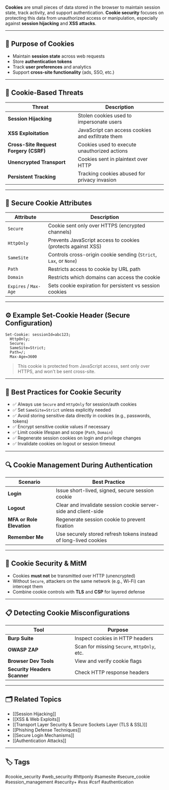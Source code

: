 **Cookies** are small pieces of data stored in the browser to maintain session state, track activity, and support authentication. **Cookie security** focuses on protecting this data from unauthorized access or manipulation, especially against **session hijacking** and **XSS attacks**.

---

## 🎯 Purpose of Cookies

- Maintain **session state** across web requests
- Store **authentication tokens**
- Track **user preferences** and analytics
- Support **cross-site functionality** (ads, SSO, etc.)

---

## 🛑 Cookie-Based Threats

| Threat                  | Description                                                        |
|--------------------------|--------------------------------------------------------------------|
| **Session Hijacking**    | Stolen cookies used to impersonate users                          |
| **XSS Exploitation**     | JavaScript can access cookies and exfiltrate them                 |
| **Cross-Site Request Forgery (CSRF)** | Cookies used to execute unauthorized actions       |
| **Unencrypted Transport**| Cookies sent in plaintext over HTTP                               |
| **Persistent Tracking**  | Tracking cookies abused for privacy invasion                      |

---

## 🔐 Secure Cookie Attributes

| Attribute           | Description                                                                 |
|---------------------|------------------------------------------------------------------------------|
| `Secure`            | Cookie sent only over HTTPS (encrypted channels)                            |
| `HttpOnly`          | Prevents JavaScript access to cookies (protects against XSS)                |
| `SameSite`          | Controls cross-origin cookie sending (`Strict`, `Lax`, or `None`)           |
| `Path`              | Restricts access to cookie by URL path                                      |
| `Domain`            | Restricts which domains can access the cookie                               |
| `Expires` / `Max-Age` | Sets cookie expiration for persistent vs session cookies                  |

---

## ⚙️ Example Set-Cookie Header (Secure Configuration)

```http
Set-Cookie: sessionId=abc123;
  HttpOnly;
  Secure;
  SameSite=Strict;
  Path=/;
  Max-Age=3600
```

> This cookie is protected from JavaScript access, sent only over HTTPS, and won't be sent cross-site.

---

## 🧱 Best Practices for Cookie Security

- ✅ Always use `Secure` and `HttpOnly` for session/auth cookies
- ✅ Set `SameSite=Strict` unless explicitly needed
- ✅ Avoid storing sensitive data directly in cookies (e.g., passwords, tokens)
- ✅ Encrypt sensitive cookie values if necessary
- ✅ Limit cookie lifespan and scope (`Path`, `Domain`)
- ✅ Regenerate session cookies on login and privilege changes
- ✅ Invalidate cookies on logout or session timeout

---

## 🔍 Cookie Management During Authentication

|Scenario|Best Practice|
|---|---|
|**Login**|Issue short-lived, signed, secure session cookie|
|**Logout**|Clear and invalidate session cookie server-side and client-side|
|**MFA or Role Elevation**|Regenerate session cookie to prevent fixation|
|**Remember Me**|Use securely stored refresh tokens instead of long-lived cookies|

---

## 🧠 Cookie Security & MitM

- Cookies **must not** be transmitted over HTTP (unencrypted)
- Without `Secure`, attackers on the same network (e.g., Wi-Fi) can intercept them
- Combine cookie controls with **TLS** and **CSP** for layered defense

---

## 📋 Detecting Cookie Misconfigurations

|Tool|Purpose|
|---|---|
|**Burp Suite**|Inspect cookies in HTTP headers|
|**OWASP ZAP**|Scan for missing `Secure`, `HttpOnly`, etc.|
|**Browser Dev Tools**|View and verify cookie flags|
|**Security Headers Scanner**|Check HTTP response headers|

---

## 🗂 Related Topics

- [[Session Hijacking]]
- [[XSS & Web Exploits]]
- [[Transport Layer Security & Secure Sockets Layer (TLS & SSL)]]
- [[Phishing Defense Techniques]]
- [[Secure Login Mechanisms]]
- [[Authentication Attacks]]

---

## 🏷 Tags

#cookie_security #web_security #httponly #samesite #secure_cookie #session_management #security+ #xss #csrf #authentication